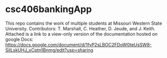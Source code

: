 # csc406bankingApp
This repo contains the work of multiple students at Missouri Western State University. Contributors: T. Marshall, C. Heather, D. Jeude, and J. Keith.
Attached is a link to a view-only version of the documentation hosted on google Docs: https://docs.google.com/document/d/1fvP2sLBOC2FDoW0teUsSW8-SiILskUHJ_xCptn1Bnmg/edit?usp=sharing
